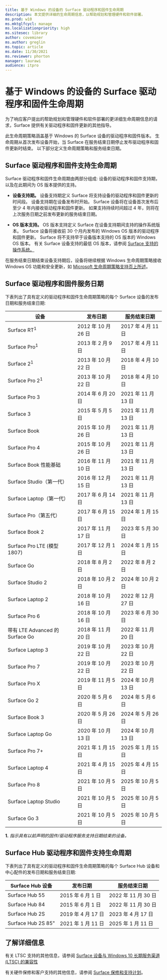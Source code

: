 ```yaml
---
title: 基于 Windows 的设备的 Surface 驱动程序和固件生命周期
description: 本文提供详细的生命周期信息，以帮助规划和管理硬件和软件部署。
ms.prod: w10
ms.mktglfcycl: manage
ms.localizationpriority: high
ms.sitesec: library
author: coveminer
ms.author: greglin
ms.topic: article
ms.date: 11/30/2021
ms.reviewer: phorton
manager: laurawi
audience: itpro
---
```


# <a name="surface-driver-and-firmware-lifecycle-for-windows-based-devices"></a>基于 Windows 的设备的 Surface 驱动程序和固件生命周期
 
为了响应客户提出的帮助规划和管理硬件和软件部署的更详细生命周期信息的请求，Surface 提供有关驱动程序和固件更新的其他指导。
 
此生命周期策略涵盖基于 Windows 的 Surface 设备的驱动程序和固件版本。 生命周期从首次发布设备开始，当 Surface 在服务结束日期停止发布驱动程序和固件更新时结束。 以下部分定义生命周期策略和服务结束日期。

## <a name="surface-driver-and-firmware-support-lifecycle"></a>Surface 驱动程序和固件支持生命周期
 
Surface 驱动程序和固件生命周期由两部分组成: 设备的驱动程序和固件支持期，以及在此期间为 OS 版本提供的支持。

- **设备支持期。** 设备支持期定义 Surface 将支持设备的驱动程序和固件更新的时间段。 设备支持期在设备发布时开始。 Surface 设备将在设备首次发布后至少 4 年内接收驱动程序和固件更新。 如果支持持续时间超过 4 年，则将在上次服务日期之前发布更新的服务结束日期。

- **OS 版本支持。** OS 版本支持定义 Surface 在设备支持期间支持的操作系统版本。 Surface 设备将接收前 30 个月内发布的 Windows OS 版本的驱动程序和固件更新。 Surface 将不支持早于设备版本支持的 OS 版本的 Windows OS 版本。 有关 Surface 设备支持的最低 OS 版本，请参阅 [Surface 支持的操作系统。](https://support.microsoft.com/help/2858199/surface-supported-operating-systems)  

 
在服务结束日期结束设备支持期后，设备将继续根据 Windows 生命周期策略接收 Windows OS 功能和安全更新，如 [Microsoft 生命周期策略支持页上所述](https://support.microsoft.com/hub/4095338/microsoft-lifecycle-policy)。
 

## <a name="surface-driver-and-firmware-servicing-dates"></a>Surface 驱动程序和固件服务日期

下表列出了具有定义的驱动程序和固件生命周期策略的每个 Surface 设备的发布日期和服务结束日期:
 

 设备                             | 发布日期 | 服务结束日期 |
| ---------------------------------- | ------------ | --------------------- |
| Surface RT<sup>1</sup>             | 2012 年 10 月 26 日   | 2017 年 4 月 11 日             |
| Surface Pro<sup>1</sup>            | 2013 年 2 月 9 日     | 2017 年 4 月 11 日             |
| Surface 2<sup>1</sup>              | 2013 年 10 月 22 日   | 2018 年 4 月 10 日             |
| Surface Pro 2<sup>1</sup>          | 2013 年 10 月 22 日   | 2018 年 4 月 10 日             |
| Surface Pro 3                      | 2014 年 6 月 20 日    | 2021 年 11 月 13 日            |
| Surface 3                          | 2015 年 5 月 5 日     | 2021 年 11 月 13 日            |
| Surface Book                       | 2015 年 10 月 26 日   | 2021 年 11 月 13 日            |
| Surface Pro 4                      | 2015 年 10 月 26 日   | 2021 年 11 月 13 日            |
| Surface Book 性能基础 | 2016 年 11 月 10 日   | 2021 年 11 月 13 日            |
| Surface Studio（第一代）           | 2016 年 12 月 15 日   | 2021 年 11 月 13 日            |
| Surface Laptop（第一代）           | 2017 年 6 月 14 日    | 2021 年 11 月 13 日            |
| Surface Pro（第五代）              | 2017 年 6 月 15 日    | 2024 年 1 月 15 日            |
| Surface Book 2                     | 2017 年 11 月 17 日   | 2023 年 5 月 30 日            |
| Surface Pro LTE (模型 1807)       | 2017 年 12 月 1 日    | 2024 年 1 月 15 日             |
| Surface Go                         | 2018 年 8 月 2 日     | 2022 年 8 月 2 日              |
| Surface Studio 2                   | 2018 年 10 月 2 日    | 2024 年 10 月 2 日             |
| Surface Laptop 2                   | 2018 年 10 月 16 日   | 2022 年 12 月 27 日            |
| Surface Pro 6                      | 2018 年 10 月 16 日   | 2023 年 6 月 30 日           |
| 带有 LTE Advanced 的 Surface Go       | 2018 年 11 月 20 日   | 2022 年 11 月 20 日            |
| Surface Laptop 3                   | 2019 年 10 月 22 日   | 2023 年 10 月 22 日            |
| Surface Pro 7                      | 2019 年 10 月 22 日   | 2023 年 10 月 22 日            |
| Surface Pro X                      | 2019 年 11 月 5 日    | 2024 年 10 月 13 日             |
| Surface Go 2                       | 2020 年 5 月 6 日     | 2024 年 5 月 6 日              |
| Surface Book 3                     | 2020 年 5 月 26 日    | 2024 年 5 月 26 日             |
| Surface Laptop Go                  | 2020 年 10 月 13 日   | 2024 年 10 月 13 日            |
| Surface Pro 7+                     | 2021 年 1 月 15 日 | 2025 年 1 月 15 日 |
| Surface Laptop 4                   | 2021 年 4 月 15 日   | 2025 年 4 月 15 日 |
| Surface Pro 8                      | 2021 年 10 月 5 日   |2025 年 10 月 5 日|
| Surface Laptop Studio              | 2021 年 10 月 5 日   |2025 年 10 月 5 日|
| Surface Go 3                       | 2021 年 10 月 5 日   |2025 年 10 月 5 日|

 **1.** *指示具有以前声明的固件/驱动程序服务支持日期结束的设备。*

## <a name="surface-hub-driver-and-firmware-support-lifecycle"></a>Surface Hub 驱动程序和固件支持生命周期

下表列出了具有定义的驱动程序和固件生命周期策略的每个 Surface Hub 设备和中心配件的发布日期和服务结束日期:
 

| Surface Hub 设备     | 发布日期              | 服务结束日期   |
| ---------------------- | ------------------------- | ---------------------------- |
| Surface Hub 55         | 2015 年 6 月 1 日              | 2022 年 11 月 30 日 |
| Surface Hub 84         | 2015 年 6 月 1 日              | 2022 年 11 月 30 日 |
| Surface Hub 2S         | 2019 年 4 月 17 日            | 2023 年 4 月 17 日    |
| Surface Hub 2S 85"     | 2021 年 1 月 11 日          | 2025 年 1 月 11 日  | 
 
## <a name="learn-more"></a>了解详细信息

有关 LTSC 支持的其他信息，请参阅 [Surface 设备与 Windows 10 长期服务渠道 (LTSC) 的兼容性](surface-device-compatibility-with-windows-10-ltsc.md)

有关硬件保修和客户支持的其他信息，请参阅 [Surface 保修和支持计划](https://www.microsoft.com/surface/business/warranty-service-offerings-and-support)。
